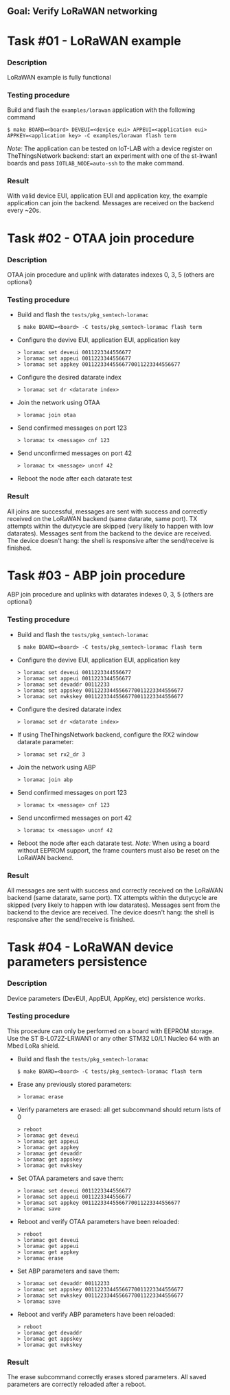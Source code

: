 ## Goal: Verify LoRaWAN networking

Task #01 - LoRaWAN example
==========================

### Description

LoRaWAN example is fully functional

### Testing procedure

Build and flash the `examples/lorawan` application with the following command

    $ make BOARD=<board> DEVEUI=<device eui> APPEUI=<application eui> APPKEY=<application key> -C examples/lorawan flash term

_Note:_ The application can be tested on IoT-LAB with a device register on
TheThingsNetwork backend: start an experiment with one of the st-lrwan1 boards
and pass `IOTLAB_NODE=auto-ssh` to the make command.

### Result

With valid device EUI, application EUI and application key, the example
application can join the backend. Messages are received on the backend every
~20s.


Task #02 - OTAA join procedure
==============================

### Description

OTAA join procedure and uplink with datarates indexes 0, 3, 5 (others are optional)

### Testing procedure

- Build and flash the `tests/pkg_semtech-loramac`

      $ make BOARD=<board> -C tests/pkg_semtech-loramac flash term

- Configure the devive EUI, application EUI, application key

      > loramac set deveui 0011223344556677
      > loramac set appeui 0011223344556677
      > loramac set appkey 00112233445566770011223344556677

- Configure the desired datarate index

      > loramac set dr <datarate index>

- Join the network using OTAA

      > loramac join otaa

- Send confirmed messages on port 123

      > loramac tx <message> cnf 123

- Send unconfirmed messages on port 42

      > loramac tx <message> uncnf 42

- Reboot the node after each datarate test

### Result

All joins are successful, messages are sent with success and correctly received
on the LoRaWAN backend (same datarate, same port).
TX attempts within the dutycycle are skipped (very likely to happen with low
datarates). Messages sent from the backend to the device are received.
The device doesn't hang: the shell is responsive after the send/receive is
finished.


Task #03 - ABP join procedure
=============================

ABP join procedure and uplinks with datarates indexes 0, 3, 5 (others are optional)

### Testing procedure

- Build and flash the `tests/pkg_semtech-loramac`

      $ make BOARD=<board> -C tests/pkg_semtech-loramac flash term

- Configure the devive EUI, application EUI, application key

      > loramac set deveui 0011223344556677
      > loramac set appeui 0011223344556677
      > loramac set devaddr 00112233
      > loramac set appskey 00112233445566770011223344556677
      > loramac set nwkskey 00112233445566770011223344556677

- Configure the desired datarate index

      > loramac set dr <datarate index>

- If using TheThingsNetwork backend, configure the RX2 window datarate
  parameter:

      > loramac set rx2_dr 3

- Join the network using ABP

      > loramac join abp

- Send confirmed messages on port 123

      > loramac tx <message> cnf 123

- Send unconfirmed messages on port 42

      > loramac tx <message> uncnf 42

- Reboot the node after each datarate test. _Note:_ When using a board without
  EEPROM support, the frame counters must also be reset on the LoRaWAN backend.

### Result

All messages are sent with success and correctly received on the LoRaWAN
backend (same datarate, same port).
TX attempts within the dutycycle are skipped (very likely to happen with low
datarates). Messages sent from the backend to the device are received.
The device doesn't hang: the shell is responsive after the send/receive is
finished.


Task #04 - LoRaWAN device parameters persistence
================================================

### Description

Device parameters (DevEUI, AppEUI, AppKey, etc) persistence works.


### Testing procedure

This procedure can only be performed on a board with EEPROM storage. Use the
ST B-L072Z-LRWAN1 or any other STM32 L0/L1 Nucleo 64 with an Mbed LoRa shield.

- Build and flash the `tests/pkg_semtech-loramac`

      $ make BOARD=<board> -C tests/pkg_semtech-loramac flash term

- Erase any previously stored parameters:

      > loramac erase

- Verify parameters are erased: all get subcommand should return lists of 0

      > reboot
      > loramac get deveui
      > loramac get appeui
      > loramac get appkey
      > loramac get devaddr
      > loramac get appskey
      > loramac get nwkskey

- Set OTAA parameters and save them:

      > loramac set deveui 0011223344556677
      > loramac set appeui 0011223344556677
      > loramac set appkey 00112233445566770011223344556677
      > loramac save

- Reboot and verify OTAA parameters have been reloaded:

      > reboot
      > loramac get deveui
      > loramac get appeui
      > loramac get appkey
      > loramac erase

- Set ABP parameters and save them:

      > loramac set devaddr 00112233
      > loramac set appskey 00112233445566770011223344556677
      > loramac set nwkskey 00112233445566770011223344556677
      > loramac save

- Reboot and verify ABP parameters have been reloaded:

      > reboot
      > loramac get devaddr
      > loramac get appskey
      > loramac get nwkskey

### Result

The erase subcommand correctly erases stored parameters. All saved parameters
are correctly reloaded after a reboot.
